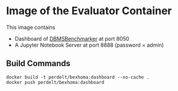 # Image of the Evaluator Container

This image contains
* Dashboard of [DBMSBenchmarker](https://github.com/Beuth-Erdelt/DBMS-Benchmarker) at port 8050
* A Jupyter Notebook Server at port 8888 (password = admin)

## Build Commands

```
docker build -t perdelt/bexhoma:dashboard --no-cache .
docker push perdelt/bexhoma:dashboard
```
